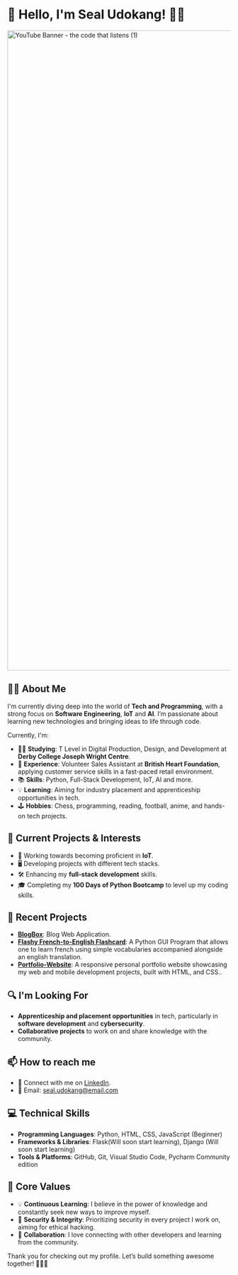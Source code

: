 # 👋 Hello, I'm Seal Udokang! 👨‍💻

<img width="2560" height="1440" alt="YouTube Banner - the code  that listens (1)" src="https://github.com/user-attachments/assets/38e9c55d-188d-4f0e-bd70-b43d4b6e3e60" />



## 👨‍💻 About Me

I'm currently diving deep into the world of **Tech and Programming**, with a strong focus on **Software Engineering**, **IoT** and **AI**. I’m passionate about learning new technologies and bringing ideas to life through code. 

Currently, I'm:

- 🧑‍🎓 **Studying**: T Level in Digital Production, Design, and Development at **Derby College Joseph Wright Centre**.
- 💼 **Experience**: Volunteer Sales Assistant at **British Heart Foundation**, applying customer service skills in a fast-paced retail environment.
- 📚 **Skills**: Python, Full-Stack Development, IoT, AI and more.
- 💡 **Learning**: Aiming for industry placement and apprenticeship opportunities in tech. 
- 🕹️ **Hobbies**: Chess, programming, reading, football, anime, and hands-on tech projects.

## 🚀 Current Projects & Interests

- 🔐 Working towards becoming proficient in **IoT**.
- 🖥️ Developing projects with different tech stacks.
- 🛠️ Enhancing my **full-stack development** skills.
- 🎓 Completing my **100 Days of Python Bootcamp** to level up my coding skills.

## 📂 Recent Projects

- **[BlogBox](https://github.com/sealubong2006/Blog-Web-Application.git)**: Blog Web Application.
- **[Flashy French-to-English Flashcard](https://github.com/sealubong2006/flashy-flashcard-project.git)**: A Python GUI Program that allows one to learn french using simple vocabularies accompanied alongside an english translation.
- **[Portfolio-Website](https://github.com/sealubong2006/Portfolio-Website.git)**: A responsive personal portfolio website showcasing my web and mobile development projects, built with HTML, and CSS..

## 🔍 I'm Looking For

- **Apprenticeship and placement opportunities** in tech, particularly in **software development** and **cybersecurity**.
- **Collaborative projects** to work on and share knowledge with the community.

## 📫 How to reach me

- 💬 Connect with me on [LinkedIn](www.linkedin.com/in/sealudokang).
- 📧 Email: [seal.udokang@email.com](mailto:seal.udokang@gmail.com)

## 💻 Technical Skills

- **Programming Languages**: Python, HTML, CSS, JavaScript (Beginner)
- **Frameworks & Libraries**: Flask(Will soon start learning), Django (Will soon start learning)
- **Tools & Platforms**: GitHub, Git, Visual Studio Code, Pycharm Community edition

## 🔑 Core Values

- 💡 **Continuous Learning**: I believe in the power of knowledge and constantly seek new ways to improve myself.
- 🔐 **Security & Integrity**: Prioritizing security in every project I work on, aiming for ethical hacking.
- 🤝 **Collaboration**: I love connecting with other developers and learning from the community.

Thank you for checking out my profile. Let’s build something awesome together! 👨‍💻✨
